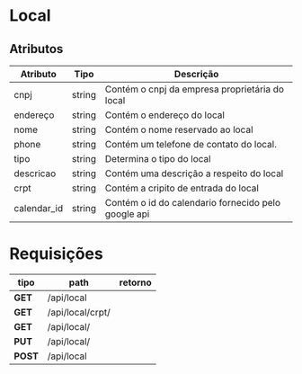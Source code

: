 # Local

## Atributos

| Atributo    | Tipo   | Descrição                                           |
| ----------- | ------ | --------------------------------------------------- |
| cnpj        | string | Contém o cnpj da empresa proprietária do local      |
| endereço    | string | Contém o endereço do local                          |
| nome        | string | Contém o nome reservado ao local                    |
| phone       | string | Contém um telefone de contato do local.             |
| tipo        | string | Determina o tipo do local                           |
| descricao   | string | Contém uma descrição a respeito do local            |
| crpt        | string | Contém a cripito de entrada do local                |
| calendar_id | string | Contém o id do calendario fornecido pelo google api |

# Requisições

| tipo     | path                   | retorno |
| -------- | ---------------------- | ------- |
| **GET**  | /api/local             |         |
| **GET**  | /api/local/crpt/<crpt> |         |
| **GET**  | /api/local/<id>        |         |
| **PUT**  | /api/local/<id>        |         |
| **POST** | /api/local             |         |

